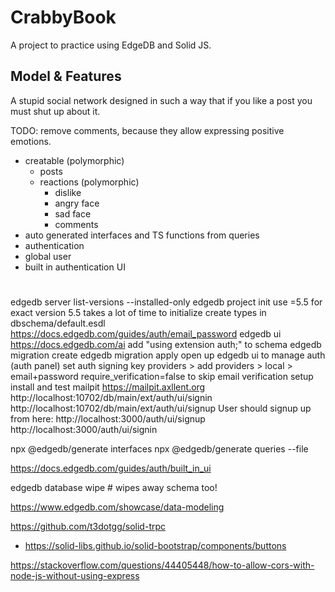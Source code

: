 # CrabbyBook

A project to practice using EdgeDB and Solid JS.

## Model & Features

A stupid social network designed in such a way that if you like a post you must shut up about it.

TODO: remove comments, because they allow expressing positive emotions.

- creatable (polymorphic)
    - posts
    - reactions (polymorphic)
        - dislike
        - angry face
        - sad face
        - comments
- auto generated interfaces and TS functions from queries
- authentication
- global user
- built in authentication UI

# 

edgedb server list-versions --installed-only
edgedb project init
use =5.5 for exact version 5.5
takes a lot of time to initialize
create types in dbschema/default.esdl
https://docs.edgedb.com/guides/auth/email_password
edgedb ui
https://docs.edgedb.com/ai
add "using extension auth;" to schema
edgedb migration create
edgedb migration apply
open up edgedb ui to manage auth (auth panel)
set auth signing key
providers > add providers > local > email+password
require_verification=false to skip email verification setup
install and test mailpit
https://mailpit.axllent.org
http://localhost:10702/db/main/ext/auth/ui/signin
http://localhost:10702/db/main/ext/auth/ui/signup
User should signup up from here: http://localhost:3000/auth/ui/signup
 http://localhost:3000/auth/ui/signin

npx @edgedb/generate interfaces
npx @edgedb/generate queries --file

https://docs.edgedb.com/guides/auth/built_in_ui

edgedb database wipe # wipes away schema too!

https://www.edgedb.com/showcase/data-modeling


https://github.com/t3dotgg/solid-trpc




- https://solid-libs.github.io/solid-bootstrap/components/buttons


https://stackoverflow.com/questions/44405448/how-to-allow-cors-with-node-js-without-using-express